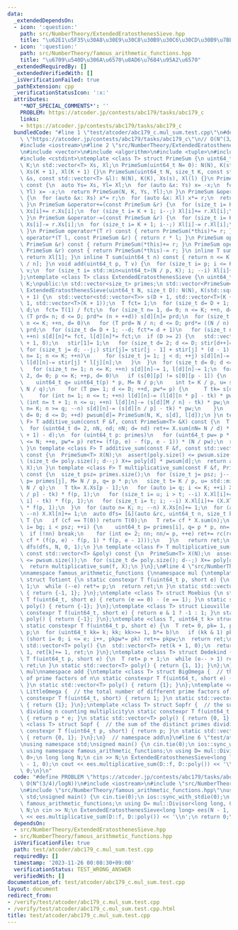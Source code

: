 ```yaml
---
data:
  _extendedDependsOn:
  - icon: ':question:'
    path: src/NumberTheory/ExtendedEratosthenesSieve.hpp
    title: "\u62E1\u5F35\u30A8\u30E9\u30C8\u30B9\u30C6\u30CD\u30B9\u7BE9"
  - icon: ':question:'
    path: src/NumberTheory/famous_arithmetic_functions.hpp
    title: "\u6709\u540D\u306A\u6570\u8AD6\u7684\u95A2\u6570"
  _extendedRequiredBy: []
  _extendedVerifiedWith: []
  _isVerificationFailed: true
  _pathExtension: cpp
  _verificationStatusIcon: ':x:'
  attributes:
    '*NOT_SPECIAL_COMMENTS*': ''
    PROBLEM: https://atcoder.jp/contests/abc179/tasks/abc179_c
    links:
    - https://atcoder.jp/contests/abc179/tasks/abc179_c
  bundledCode: "#line 1 \"test/atcoder/abc179_c.mul_sum.test.cpp\"\n#define PROBLEM\
    \ \"https://atcoder.jp/contests/abc179/tasks/abc179_c\"\n// O(N^(3/4)/logN))\n\
    #include <iostream>\n#line 2 \"src/NumberTheory/ExtendedEratosthenesSieve.hpp\"\
    \n#include <vector>\n#include <algorithm>\n#include <tuple>\n#include <cmath>\n\
    #include <cstdint>\ntemplate <class T> struct PrimeSum {\n uint64_t N;\n size_t\
    \ K;\n std::vector<T> Xs, Xl;\n PrimeSum(uint64_t N= 0): N(N), K(std::sqrt(N)),\
    \ Xs(K + 1), Xl(K + 1) {}\n PrimeSum(uint64_t N, size_t K, const std::vector<T>\
    \ &s, const std::vector<T> &l): N(N), K(K), Xs(s), Xl(l) {}\n PrimeSum operator-()\
    \ const {\n  auto Ys= Xs, Yl= Xl;\n  for (auto &x: Ys) x= -x;\n  for (auto &x:\
    \ Yl) x= -x;\n  return PrimeSum(N, K, Ys, Yl);\n }\n PrimeSum &operator*=(T r)\
    \ {\n  for (auto &x: Xs) x*= r;\n  for (auto &x: Xl) x*= r;\n  return *this;\n\
    \ }\n PrimeSum &operator+=(const PrimeSum &r) {\n  for (size_t i= K + 1; i--;)\
    \ Xs[i]+= r.Xs[i];\n  for (size_t i= K + 1; i--;) Xl[i]+= r.Xl[i];\n  return *this;\n\
    \ }\n PrimeSum &operator-=(const PrimeSum &r) {\n  for (size_t i= K + 1; i--;)\
    \ Xs[i]-= r.Xs[i];\n  for (size_t i= K + 1; i--;) Xl[i]-= r.Xl[i];\n  return *this;\n\
    \ }\n PrimeSum operator*(T r) const { return PrimeSum(*this)*= r; }\n friend PrimeSum\
    \ operator*(T l, const PrimeSum &r) { return r * l; }\n PrimeSum operator+(const\
    \ PrimeSum &r) const { return PrimeSum(*this)+= r; }\n PrimeSum operator-(const\
    \ PrimeSum &r) const { return PrimeSum(*this)-= r; }\n inline T sum() const {\
    \ return Xl[1]; }\n inline T sum(uint64_t n) const { return n <= K ? Xs[n] : Xl[N\
    \ / n]; }\n void add(uint64_t p, T v) {\n  for (size_t i= p; i <= K; ++i) Xs[i]+=\
    \ v;\n  for (size_t i= std::min<uint64_t>(N / p, K); i; --i) Xl[i]+= v;\n }\n\
    };\ntemplate <class T> class ExtendedEratosthenesSieve {\n uint64_t N;\n size_t\
    \ K;\npublic:\n std::vector<size_t> primes;\n std::vector<PrimeSum<T>> pwsum;\n\
    \ ExtendedEratosthenesSieve(uint64_t N, size_t D): N(N), K(std::sqrt(N)), pwsum(D\
    \ + 1) {\n  std::vector<std::vector<T>> s(D + 1, std::vector<T>(K + 1)), l(D +\
    \ 1, std::vector<T>(K + 1));\n  T fct= 1;\n  for (size_t d= D + 1; d; --d) fct*=\
    \ d;\n  fct= T(1) / fct;\n  for (size_t n= 1, d= 0; n <= K; ++n, d= 0)\n   for\
    \ (T prd= n; d <= D; prd*= (n + ++d)) s[d][n]= prd;\n  for (size_t n= 1, d= 0;\
    \ n <= K; ++n, d= 0)\n   for (T prd= N / n; d <= D; prd*= ((N / n) + ++d)) l[d][n]=\
    \ prd;\n  for (size_t d= D + 1; --d; fct*= d + 1)\n   for (size_t n= 1; n <= K;\
    \ ++n) s[d][n]*= fct, l[d][n]*= fct;\n  if (D >= 2) {\n   std::vector<T> stir(D\
    \ + 1, 0);\n   stir[1]= 1;\n   for (size_t d= 2; d <= D; stir[d++]= 1) {\n   \
    \ for (size_t j= d; --j;) stir[j]= stir[j - 1] + stir[j] * (d - 1);\n    for (size_t\
    \ n= 1; n <= K; ++n)\n     for (size_t j= 1; j < d; ++j) s[d][n]-= stir[j] * s[j][n],\
    \ l[d][n]-= stir[j] * l[j][n];\n   }\n  }\n  for (size_t d= 0; d <= D; ++d)\n\
    \   for (size_t n= 1; n <= K; ++n) s[d][n]-= 1, l[d][n]-= 1;\n  for (size_t p=\
    \ 2, d= 0; p <= K; ++p, d= 0)\n   if (s[0][p] != s[0][p - 1]) {\n    primes.emplace_back(p);\n\
    \    uint64_t q= uint64_t(p) * p, M= N / p;\n    int t= K / p, u= std::min<uint64_t>(K,\
    \ N / q);\n    for (T pw= 1; d <= D; ++d, pw*= p) {\n     T tk= s[d][p - 1];\n\
    \     for (int n= 1; n <= t; ++n) l[d][n]-= (l[d][n * p] - tk) * pw;\n     for\
    \ (int n= t + 1; n <= u; ++n) l[d][n]-= (s[d][M / n] - tk) * pw;\n     for (uint64_t\
    \ n= K; n >= q; --n) s[d][n]-= (s[d][n / p] - tk) * pw;\n    }\n   }\n  for (int\
    \ d= 0; d <= D; ++d) pwsum[d]= PrimeSum(N, K, s[d], l[d]);\n }\n template <class\
    \ F> T additive_sum(const F &f, const PrimeSum<T> &X) const {\n  T ret= X.sum();\n\
    \  for (uint64_t d= 2, nN, nd; nN; d= nd) ret+= X.sum(nN= N / d) * ((nd= N / nN\
    \ + 1) - d);\n  for (uint64_t p: primes)\n   for (uint64_t pw= p * p, e= 2; pw\
    \ <= N; ++e, pw*= p) ret+= (f(p, e) - f(p, e - 1)) * (N / pw);\n  return ret;\n\
    \ }\n template <class F> T additive_sum(const F &f, const std::vector<T> &poly)\
    \ const {\n  PrimeSum<T> X(N);\n  assert(poly.size() <= pwsum.size());\n  for\
    \ (size_t d= poly.size(); d--;) X+= poly[d] * pwsum[d];\n  return additive_sum(f,\
    \ X);\n }\n template <class F> T multiplicative_sum(const F &f, PrimeSum<T> X)\
    \ const {\n  size_t psz= primes.size();\n  for (size_t j= psz; j--;) {\n   uint64_t\
    \ p= primes[j], M= N / p, q= p * p;\n   size_t t= K / p, u= std::min<uint64_t>(K,\
    \ N / q);\n   T tk= X.Xs[p - 1];\n   for (auto i= q; i <= K; ++i) X.Xs[i]+= (X.Xs[i\
    \ / p] - tk) * f(p, 1);\n   for (size_t i= u; i > t; --i) X.Xl[i]+= (X.Xs[M /\
    \ i] - tk) * f(p, 1);\n   for (size_t i= t; i; --i) X.Xl[i]+= (X.Xl[i * p] - tk)\
    \ * f(p, 1);\n  }\n  for (auto n= K; n; --n) X.Xs[n]+= 1;\n  for (auto n= K; n;\
    \ --n) X.Xl[n]+= 1;\n  auto dfs= [&](auto &rc, uint64_t n, size_t bg, T cf) ->\
    \ T {\n   if (cf == T(0)) return T(0);\n   T ret= cf * X.sum(n);\n   for (auto\
    \ i= bg; i < psz; ++i) {\n    uint64_t p= primes[i], q= p * p, nn= n / q;\n  \
    \  if (!nn) break;\n    for (int e= 2; nn; nn/= p, ++e) ret+= rc(rc, nn, i + 1,\
    \ cf * (f(p, e) - f(p, 1) * f(p, e - 1)));\n   }\n   return ret;\n  };\n  return\
    \ dfs(dfs, N, 0, 1);\n }\n template <class F> T multiplicative_sum(const F &f,\
    \ const std::vector<T> &poly) const {\n  PrimeSum<T> X(N);\n  assert(poly.size()\
    \ <= pwsum.size());\n  for (size_t d= poly.size(); d--;) X+= poly[d] * pwsum[d];\n\
    \  return multiplicative_sum(f, X);\n }\n};\n#line 4 \"src/NumberTheory/famous_arithmetic_functions.hpp\"\
    \nnamespace famous_arithmetic_functions {\nnamespace mul {\ntemplate <class T>\
    \ struct Totient {\n static constexpr T f(uint64_t p, short e) {\n  T ret= p -\
    \ 1;\n  while (--e) ret*= p;\n  return ret;\n }\n static std::vector<T> poly()\
    \ { return {-1, 1}; }\n};\ntemplate <class T> struct Moebius {\n static constexpr\
    \ T f(uint64_t, short e) { return (e == 0) - (e == 1); }\n static std::vector<T>\
    \ poly() { return {-1}; }\n};\ntemplate <class T> struct Liouville {\n static\
    \ constexpr T f(uint64_t, short e) { return e & 1 ? -1 : 1; }\n static std::vector<T>\
    \ poly() { return {-1}; }\n};\ntemplate <class T, uint64_t k> struct Divisor {\n\
    \ static constexpr T f(uint64_t p, short e) {\n  T ret= 0, pk= 1, pkpw= 1, b=\
    \ p;\n  for (uint64_t kk= k; kk; kk>>= 1, b*= b)\n   if (kk & 1) pk*= b;\n  for\
    \ (short i= 0; i <= e; i++, pkpw*= pk) ret+= pkpw;\n  return ret;\n }\n static\
    \ std::vector<T> poly() {\n  std::vector<T> ret(k + 1, 0);\n  return ret[0]+=\
    \ 1, ret[k]+= 1, ret;\n }\n};\ntemplate <class T> struct Dedekind {\n static constexpr\
    \ T f(uint64_t p, short e) {\n  T ret= p + 1;\n  while (e-- > 1) ret*= p;\n  return\
    \ ret;\n }\n static std::vector<T> poly() { return {1, 1}; }\n};\n}  // namespace\
    \ mul\nnamespace add {\ntemplate <class T> struct BigOmega {  // the total number\
    \ of prime factors of n\n static constexpr T f(uint64_t, short e) { return e;\
    \ }\n static std::vector<T> poly() { return {1}; }\n};\ntemplate <class T> struct\
    \ LittleOmega {  // the total number of different prime factors of n\n static\
    \ constexpr T f(uint64_t, short) { return 1; }\n static std::vector<T> poly()\
    \ { return {1}; }\n};\ntemplate <class T> struct Sopfr {  // the sum of primes\
    \ dividing n counting multiplicity\n static constexpr T f(uint64_t p, short e)\
    \ { return p * e; }\n static std::vector<T> poly() { return {0, 1}; }\n};\ntemplate\
    \ <class T> struct Sopf {  // the sum of the distinct primes dividing n\n static\
    \ constexpr T f(uint64_t p, short) { return p; }\n static std::vector<T> poly()\
    \ { return {0, 1}; }\n};\n}  // namespace add\n}\n#line 6 \"test/atcoder/abc179_c.mul_sum.test.cpp\"\
    \nusing namespace std;\nsigned main() {\n cin.tie(0);\n ios::sync_with_stdio(0);\n\
    \ using namespace famous_arithmetic_functions;\n using D= mul::Divisor<long long,\
    \ 0>;\n long long N;\n cin >> N;\n ExtendedEratosthenesSieve<long long> ees(N\
    \ - 1, 0);\n cout << ees.multiplicative_sum(D::f, D::poly()) << '\\n';\n return\
    \ 0;\n}\n"
  code: "#define PROBLEM \"https://atcoder.jp/contests/abc179/tasks/abc179_c\"\n//\
    \ O(N^(3/4)/logN))\n#include <iostream>\n#include \"src/NumberTheory/ExtendedEratosthenesSieve.hpp\"\
    \n#include \"src/NumberTheory/famous_arithmetic_functions.hpp\"\nusing namespace\
    \ std;\nsigned main() {\n cin.tie(0);\n ios::sync_with_stdio(0);\n using namespace\
    \ famous_arithmetic_functions;\n using D= mul::Divisor<long long, 0>;\n long long\
    \ N;\n cin >> N;\n ExtendedEratosthenesSieve<long long> ees(N - 1, 0);\n cout\
    \ << ees.multiplicative_sum(D::f, D::poly()) << '\\n';\n return 0;\n}"
  dependsOn:
  - src/NumberTheory/ExtendedEratosthenesSieve.hpp
  - src/NumberTheory/famous_arithmetic_functions.hpp
  isVerificationFile: true
  path: test/atcoder/abc179_c.mul_sum.test.cpp
  requiredBy: []
  timestamp: '2023-11-26 00:08:30+09:00'
  verificationStatus: TEST_WRONG_ANSWER
  verifiedWith: []
documentation_of: test/atcoder/abc179_c.mul_sum.test.cpp
layout: document
redirect_from:
- /verify/test/atcoder/abc179_c.mul_sum.test.cpp
- /verify/test/atcoder/abc179_c.mul_sum.test.cpp.html
title: test/atcoder/abc179_c.mul_sum.test.cpp
---
```

